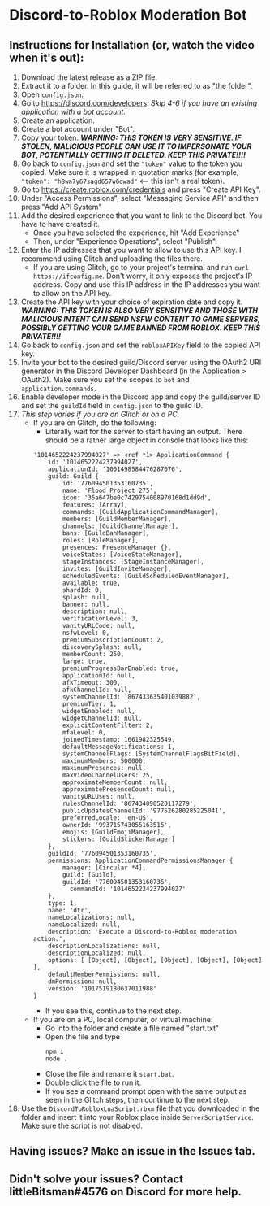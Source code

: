 # Discord-to-Roblox Moderation Bot
## Instructions for Installation (or, watch the video when it's out):
1. Download the latest release as a ZIP file.
2. Extract it to a folder. In this guide, it will be referred to as "the folder".
3. Open `config.json`.
4. Go to https://discord.com/developers. _Skip 4-6 if you have an existing application with a bot account._
5. Create an application. 
6. Create a bot account under "Bot".
7. Copy your token. **_WARNING: THIS TOKEN IS VERY SENSITIVE. IF STOLEN, MALICIOUS PEOPLE CAN USE IT TO IMPERSONATE YOUR BOT, POTENTIALLY GETTING IT DELETED. KEEP THIS PRIVATE!!!!_**
8. Go back to `config.json` and set the `"token"` value to the token you copied. Make sure it is wrapped in quotation marks (for example, `"token": "h8wa7y67sagd657w6dwad"` <-- this isn't a real token).
9. Go to https://create.roblox.com/credentials and press "Create API Key".
10. Under "Access Permissions", select "Messaging Service API" and then press "Add API System"
11. Add the desired experience that you want to link to the Discord bot. You have to have created it. 
    - Once you have selected the experience, hit "Add Experience"
    - Then, under "Experience Operations", select "Publish".
12. Enter the IP addresses that you want to allow to use this API key. I recommend using Glitch and uploading the files there.
    - If you are using Glitch, go to your project's terminal and run `curl https://ifconfig.me`. Don't worry, it only exposes the project's IP address. Copy and use this IP address in the IP addresses you want to allow on the API key.
13. Create the API key with your choice of expiration date and copy it. **_WARNING: THIS TOKEN IS ALSO VERY SENSITIVE AND THOSE WITH MALICIOUS INTENT CAN SEND NSFW CONTENT TO GAME SERVERS, POSSIBLY GETTING YOUR GAME BANNED FROM ROBLOX. KEEP THIS PRIVATE!!!!_**
14. Go back to `config.json` and set the `robloxAPIKey` field to the copied API key.
15. Invite your bot to the desired guild/Discord server using the OAuth2 URI generator in the Discord Developer Dashboard (in the Application > OAuth2). Make sure you set the scopes to `bot` and `application.commands`. 
16. Enable developer mode in the Discord app and copy the guild/server ID and set the `guildId` field in `config.json` to the guild ID.
17. _This step varies if you are on Glitch or on a PC._
    - If you are on Glitch, do the following: 
        - Literally wait for the server to start having an output. There should be a rather large object in console that looks like this: 
        ```
        '1014652224237994027' => <ref *1> ApplicationCommand {
            id: '1014652224237994027',
            applicationId: '1001498584476287076',
            guild: Guild {
                id: '776094501353160735',
                name: 'Flood Project 275',
                icon: '35a647be0c7429754008970168d1dd9d',
                features: [Array],
                commands: [GuildApplicationCommandManager],
                members: [GuildMemberManager],
                channels: [GuildChannelManager],
                bans: [GuildBanManager],
                roles: [RoleManager],
                presences: PresenceManager {},
                voiceStates: [VoiceStateManager],
                stageInstances: [StageInstanceManager],
                invites: [GuildInviteManager],
                scheduledEvents: [GuildScheduledEventManager],
                available: true,
                shardId: 0,
                splash: null,
                banner: null,
                description: null,
                verificationLevel: 3,
                vanityURLCode: null,
                nsfwLevel: 0,
                premiumSubscriptionCount: 2,
                discoverySplash: null,
                memberCount: 250,
                large: true,
                premiumProgressBarEnabled: true,
                applicationId: null,
                afkTimeout: 300,
                afkChannelId: null,
                systemChannelId: '867433635401039882',
                premiumTier: 1,
                widgetEnabled: null,
                widgetChannelId: null,
                explicitContentFilter: 2,
                mfaLevel: 0,
                joinedTimestamp: 1661982325549,
                defaultMessageNotifications: 1,
                systemChannelFlags: [SystemChannelFlagsBitField],
                maximumMembers: 500000,
                maximumPresences: null,
                maxVideoChannelUsers: 25,
                approximateMemberCount: null,
                approximatePresenceCount: null,
                vanityURLUses: null,
                rulesChannelId: '867434090520117279',
                publicUpdatesChannelId: '977526280285225041',
                preferredLocale: 'en-US',
                ownerId: '993715743055163515',
                emojis: [GuildEmojiManager],
                stickers: [GuildStickerManager]
            },
            guildId: '776094501353160735',
            permissions: ApplicationCommandPermissionsManager {
                manager: [Circular *4],
                guild: [Guild],
                guildId: '776094501353160735',
                  commandId: '1014652224237994027'
            },
            type: 1,
            name: 'dtr',
            nameLocalizations: null,
            nameLocalized: null,
            description: 'Execute a Discord-to-Roblox moderation action.',
            descriptionLocalizations: null,
            descriptionLocalized: null,
            options: [ [Object], [Object], [Object], [Object], [Object] ],
            defaultMemberPermissions: null,
            dmPermission: null,
            version: '1017519180637011988'
        }
        ```
        - If you see this, continue to the next step.
    - If you are on a PC, local computer, or virtual machine:
        - Go into the folder and create a file named "start.txt"
        - Open the file and type 
            ```
            npm i 
            node .
            ```
        - Close the file and rename it `start.bat`.
        - Double click the file to run it. 
        - If you see a command prompt open with the same output as seen in the Glitch steps, then continue to the next step.
18. Use the `DiscordToRobloxLuaScript.rbxm` file that you downloaded in the folder and insert it into your Roblox place inside `ServerScriptService`. Make sure the script is not disabled.

## Having issues? Make an issue in the Issues tab.
## Didn't solve your issues? Contact littleBitsman#4576 on Discord for more help.

